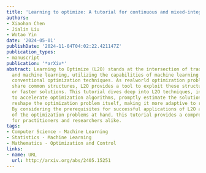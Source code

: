 ```yaml
---
title: 'Learning to optimize: A tutorial for continuous and mixed-integer optimization'
authors:
- Xiaohan Chen
- Jialin Liu
- Wotao Yin
date: '2024-05-01'
publishDate: '2024-11-04T04:02:22.421147Z'
publication_types:
- manuscript
publication: '*arXiv*'
abstract: Learning to Optimize (L2O) stands at the intersection of traditional optimization
  and machine learning, utilizing the capabilities of machine learning to enhance
  conventional optimization techniques. As realworld optimization problems frequently
  share common structures, L2O provides a tool to exploit these structures for better
  or faster solutions. This tutorial dives deep into L2O techniques, introducing how
  to accelerate optimization algorithms, promptly estimate the solutions, or even
  reshape the optimization problem itself, making it more adaptive to real-world applications.
  By considering the prerequisites for successful applications of L2O and the structure
  of the optimization problems at hand, this tutorial provides a comprehensive guide
  for practitioners and researchers alike.
tags:
- Computer Science - Machine Learning
- Statistics - Machine Learning
- Mathematics - Optimization and Control
links:
- name: URL
  url: http://arxiv.org/abs/2405.15251
---
```

